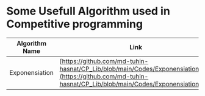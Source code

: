 # Some Usefull Algorithm used in Competitive programming

| Algorithm Name | Link |
|----------------|------|
|Exponensiation|[https://github.com/md-tuhin-hasnat/CP_Lib/blob/main/Codes/Exponensiation.md](https://github.com/md-tuhin-hasnat/CP_Lib/blob/main/Codes/Exponensiation.md)|
